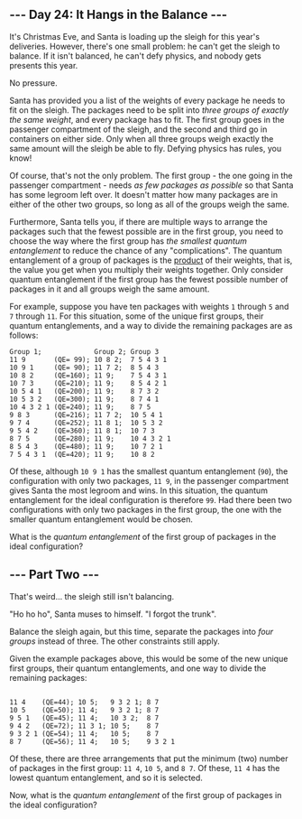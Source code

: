 <article class="day-desc"><h2>--- Day 24: It Hangs in the Balance ---</h2><p>It's Christmas Eve, and Santa is loading up the sleigh for this year's deliveries.  However, there's one small problem: he can't get the sleigh to balance.  If it isn't balanced, he can't defy physics, and nobody gets presents this year.</p>
<p>No pressure.</p>
<p>Santa has provided you a list of the weights of every package he needs to fit on the sleigh.  The packages need to be split into <em>three groups of exactly the same weight</em>, and every package has to fit.  The first group goes in the passenger compartment of the sleigh, and the second and third go in containers on either side.  Only when all three groups weigh exactly the same amount will the sleigh be able to fly.  Defying physics has rules, you know!</p>
<p>Of course, that's not the only problem.  The first group - the one going in the passenger compartment - needs <em>as few packages as possible</em> so that Santa has some legroom left over.  It doesn't matter how many packages are in either of the other two groups, so long as all of the groups weigh the same.</p>
<p>Furthermore, Santa tells you, if there are multiple ways to arrange the packages such that the fewest possible are in the first group, you need to choose the way where the first group has <em>the smallest quantum entanglement</em> to reduce the chance of any <span title="Santa does not elaborate on what he means by this, but the cringe he makes indicates that it wouldn't be pretty.">"complications"</span>.  The quantum entanglement of a group of packages is the <a href="https://en.wikipedia.org/wiki/Product_%28mathematics%29">product</a> of their weights, that is, the value you get when you multiply their weights together.  Only consider quantum entanglement if the first group has the fewest possible number of packages in it and all groups weigh the same amount.</p>
<p>For example, suppose you have ten packages with weights <code>1</code> through <code>5</code> and <code>7</code> through <code>11</code>.  For this situation, some of the unique first groups, their quantum entanglements, and a way to divide the remaining packages are as follows:</p>
<pre><code>Group 1;             Group 2; Group 3
11 9       (QE= 99); 10 8 2;  7 5 4 3 1
10 9 1     (QE= 90); 11 7 2;  8 5 4 3
10 8 2     (QE=160); 11 9;    7 5 4 3 1
10 7 3     (QE=210); 11 9;    8 5 4 2 1
10 5 4 1   (QE=200); 11 9;    8 7 3 2
10 5 3 2   (QE=300); 11 9;    8 7 4 1
10 4 3 2 1 (QE=240); 11 9;    8 7 5
9 8 3      (QE=216); 11 7 2;  10 5 4 1
9 7 4      (QE=252); 11 8 1;  10 5 3 2
9 5 4 2    (QE=360); 11 8 1;  10 7 3
8 7 5      (QE=280); 11 9;    10 4 3 2 1
8 5 4 3    (QE=480); 11 9;    10 7 2 1
7 5 4 3 1  (QE=420); 11 9;    10 8 2
</code></pre>
<p>Of these, although <code>10 9 1</code> has the smallest quantum entanglement (<code>90</code>), the configuration with only two packages, <code>11 9</code>, in the passenger compartment gives Santa the most legroom and wins.  In this situation, the quantum entanglement for the ideal configuration is therefore <code>99</code>.  Had there been two configurations with only two packages in the first group, the one with the smaller quantum entanglement would be chosen.</p>
<p>What is the <em>quantum entanglement</em> of the first group of packages in the ideal configuration?</p>
</article><article class="day-desc"><h2 id="part2">--- Part Two ---</h2><p>That's weird... the sleigh still isn't balancing.</p>
<p>"Ho ho ho", Santa muses to himself. "I forgot the trunk".</p>
<p>Balance the sleigh again, but this time, separate the packages into <em>four groups</em> instead of three.  The other constraints still apply.</p>
<p>Given the example packages above, this would be some of the new unique first groups, their quantum entanglements, and one way to divide the remaining packages:</p>
<pre><code>
11 4    (QE=44); 10 5;   9 3 2 1; 8 7
10 5    (QE=50); 11 4;   9 3 2 1; 8 7
9 5 1   (QE=45); 11 4;   10 3 2;  8 7
9 4 2   (QE=72); 11 3 1; 10 5;    8 7
9 3 2 1 (QE=54); 11 4;   10 5;    8 7
8 7     (QE=56); 11 4;   10 5;    9 3 2 1
</code></pre>
<p>Of these, there are three arrangements that put the minimum (two) number of packages in the first group: <code>11 4</code>, <code>10 5</code>, and <code>8 7</code>.  Of these, <code>11 4</code> has the lowest quantum entanglement, and so it is selected.</p>
<p>Now, what is the <em>quantum entanglement</em> of the first group of packages in the ideal configuration?</p>
</article>
